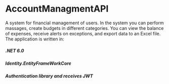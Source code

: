 # AccountManagmentAPI

A system for financial management of users. In the system you can perform massages, create budgets in different categories. You can view the balance of expenses, receive alerts on exceptions, and export data to an Excel file.
The application is written in:

##### .NET 6.0
##### Identity.EntityFrameWorkCore 
##### Authentication library and receives JWT
